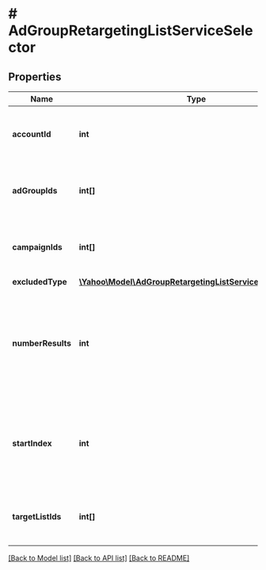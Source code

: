 # # AdGroupRetargetingListServiceSelector

## Properties

Name | Type | Description | Notes
------------ | ------------- | ------------- | -------------
**accountId** | **int** | &lt;div lang&#x3D;\&quot;ja\&quot;&gt;検索条件：アカウントIDです。&lt;/div&gt;&lt;div lang&#x3D;\&quot;en\&quot;&gt;Account ID.&lt;/div&gt; | 
**adGroupIds** | **int[]** | &lt;div lang&#x3D;\&quot;ja\&quot;&gt;検索条件：広告グループIDです。&lt;/div&gt;&lt;div lang&#x3D;\&quot;en\&quot;&gt;Ad group ID.&lt;/div&gt; | [optional] 
**campaignIds** | **int[]** | &lt;div lang&#x3D;\&quot;ja\&quot;&gt;検索条件：キャンペーンIDです。&lt;/div&gt;&lt;div lang&#x3D;\&quot;en\&quot;&gt;Campaign ID.&lt;/div&gt; | [optional] 
**excludedType** | [**\Yahoo\Model\AdGroupRetargetingListServiceExcludedType**](AdGroupRetargetingListServiceExcludedType.md) |  | [optional] 
**numberResults** | **int** | &lt;div lang&#x3D;\&quot;ja\&quot;&gt;ページの最大件数です。このフィールドは、1以上を指定する必要があります。&lt;/div&gt;&lt;div lang&#x3D;\&quot;en\&quot;&gt;Maximum number of results to return in this page. This field must be greater than or equal to 1. Also see Entity Limits per operation.&lt;/div&gt; | [optional] [default to 500]
**startIndex** | **int** | &lt;div lang&#x3D;\&quot;ja\&quot;&gt;ページの先頭のインデックスです。このフィールドは、1以上を指定する必要があります。&lt;/div&gt;&lt;div lang&#x3D;\&quot;en\&quot;&gt;Index of the first result to return in this page. This field must be greater than or equal to 1.&lt;/div&gt; | [optional] [default to 1]
**targetListIds** | **int[]** | &lt;div lang&#x3D;\&quot;ja\&quot;&gt;検索条件：ターゲットリストIDです。&lt;/div&gt;&lt;div lang&#x3D;\&quot;en\&quot;&gt;Target list ID.&lt;/div&gt; | [optional] 

[[Back to Model list]](../../README.md#documentation-for-models) [[Back to API list]](../../README.md#documentation-for-api-endpoints) [[Back to README]](../../README.md)


